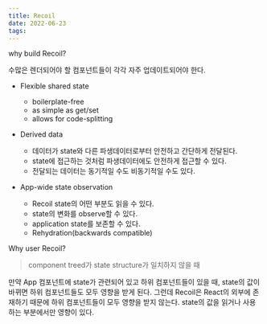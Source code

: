 ```yaml
---
title: Recoil
date: 2022-06-23
tags:
---
```


why build Recoil?

수많은 렌더되어야 할 컴포넌트들이 각각 자주 업데이트되어야 한다.

- Flexible shared state
  - boilerplate-free
  - as simple as get/set
  - allows for code-splitting
- Derived data

  - 데이터가 state와 다른 파생데이터로부터 안전하고 간단하게 전달된다.
  - state에 접근하는 것처럼 파생데이터에도 안전하게 접근할 수 있다.
  - 전달되는 데이터는 동기적일 수도 비동기적일 수도 있다.

- App-wide state observation
  - Recoil state의 어떤 부분도 읽을 수 있다.
  - state의 변화를 observe할 수 있다.
  - application state를 보존할 수 있다.
  - Rehydration(backwards compatible)

Why user Recoil?

> component treed가 state structure가 일치하지 않을 때

만약 App 컴포넌트에 state가 관련되어 있고 하위 컴포넌트들이 있을 때, state의 값이 바뀌면 하위 컴포넌트들도 모두 영향을 받게 된다. 그런데 Recoil은 React의 외부에 존재하기 때문에 하위 컴포넌트들이 모두 영향을 받지 않는다. state의 값을 읽거나 사용하는 부분에서만 영향이 있다.
